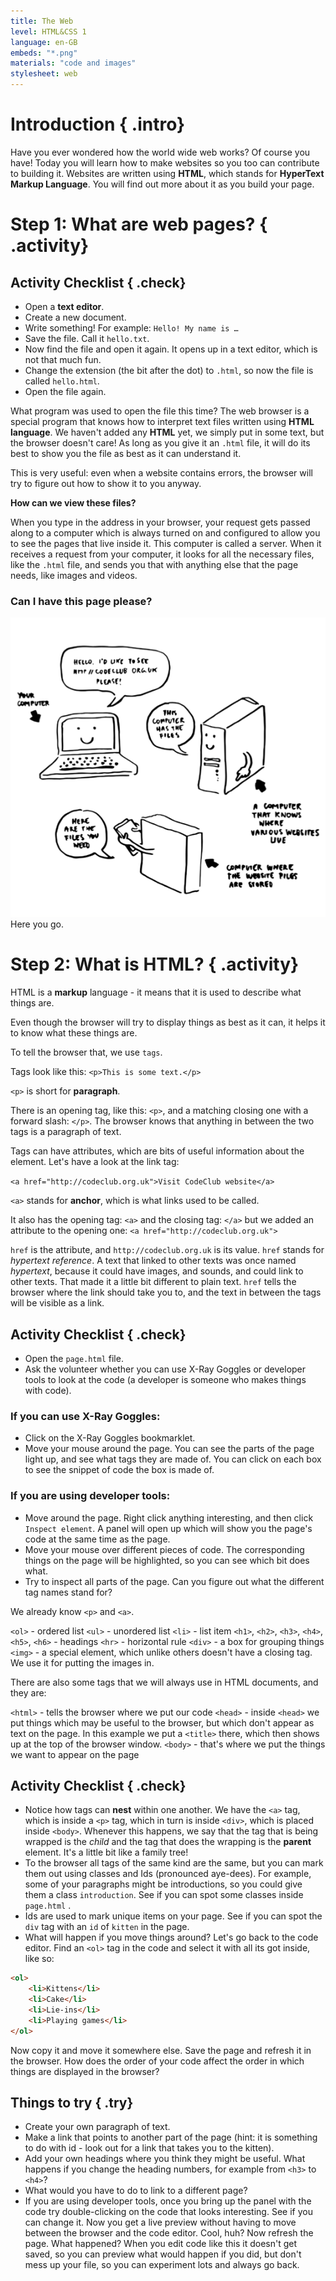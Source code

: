 ```yaml
---
title: The Web
level: HTML&CSS 1
language: en-GB
embeds: "*.png"
materials: "code and images"
stylesheet: web
---
```


# Introduction { .intro}

Have you ever wondered how the world wide web works? Of course you have! Today you will learn how to make websites so you too can contribute to building it. Websites are written using __HTML__, which stands for __HyperText Markup Language__. You will find out more about it as you build your page.

# Step 1: What are web pages? { .activity}

## Activity Checklist { .check}

+ Open a __text editor__.
+ Create a new document.
+ Write something! For example: `Hello! My name is …`
+ Save the file. Call it `hello.txt`.
+ Now find the file and open it again. It opens up in a text editor, which is not that much fun.
+ Change the extension (the bit after the dot) to `.html`, so now the file is called `hello.html`.
+ Open the file again.

What program was used to open the file this time? The web browser is a special program that knows how to interpret text files written using __HTML language__. We haven't added any __HTML__ yet, we simply put in some text, but the browser doesn't care! As long as you give it an `.html` file, it will do its best to show you the file as best as it can understand it.

This is very useful: even when a website contains errors, the browser will try to figure out how to show it to you anyway.

__How can we view these files?__

When you type in the address in your browser, your request gets passed along to a computer which is always turned on and configured to allow you to see the pages that live inside it. This computer is called a server. When it receives a request from your computer, it looks for all the necessary files, like the `.html` file, and sends you that with anything else that the page needs, like images and videos.

### Can I have this page please?
![screenshot](diagram_screenshot.png)
Here you go.

# Step 2: What is HTML? { .activity}

HTML is a __markup__ language - it means that it is used to describe what things are.

Even though the browser will try to display things as best as it can, it helps it to know what these things are.

To tell the browser that, we use `tags`.

Tags look like this: `<p>This is some text.</p>`

`<p>` is short for __paragraph__.

There is an opening tag, like this: `<p>`, and a matching closing one with a forward slash: `</p>`. The browser knows that anything in between the two tags is a paragraph of text.

Tags can have attributes, which are bits of useful information about the element. Let's have a look at the link tag:

`<a href="http://codeclub.org.uk">Visit CodeClub website</a>`

`<a>` stands for __anchor__, which is what links used to be called.

It also has the opening tag: `<a>` and the closing tag: `</a>` but we added an attribute to the opening one: `<a href="http://codeclub.org.uk">`

`href` is the attribute, and `http://codeclub.org.uk` is its value.
`href` stands for _hypertext reference_. A text that linked to other texts was once named _hypertext_, because it could have images, and sounds, and could link to other texts. That made it a little bit different to plain text.
`href` tells the browser where the link should take you to, and the text in between the tags will be visible as a link.

## Activity Checklist { .check}

+ Open the `page.html` file.
+ Ask the volunteer whether you can use X-Ray Goggles or developer tools to look at the code (a developer is someone who makes things with code).


### If you can use X-Ray Goggles:

+ Click on the X-Ray Goggles bookmarklet.
+ Move your mouse around the page. You can see the parts of the page light up, and see what tags they are made of. You can click on each box to see the snippet of code the box is made of.

### If you are using developer tools:

+ Move around the page. Right click anything interesting, and then click `Inspect element`. A panel will open up which will show you the page's code at the same time as the page.
+ Move your mouse over different pieces of code. The corresponding things on the page will be highlighted, so you can see which bit does what.
+ Try to inspect all parts of the page. Can you figure out what the different tag names stand for?

We already know `<p>` and `<a>`.

`<ol>` - ordered list
`<ul>` - unordered list
`<li>` - list item
`<h1>`, `<h2>`, `<h3>`, `<h4>`, `<h5>`, `<h6>` - headings
`<hr>` - horizontal rule
`<div>` - a box for grouping things
`<img>` - a special element, which unlike others doesn't have a closing tag. We use it for putting the images in.

There are also some tags that we will always use in HTML documents, and they are:

`<html>` - tells the browser where we put our code
`<head>` - inside `<head>` we put things which may be useful to the browser, but which don't appear as text on the page. In this example we put a `<title>` there, which then shows up at the top of the browser window.
`<body>` - that's where we put the things we want to appear on the page

## Activity Checklist { .check}

+ Notice how tags can __nest__ within one another. We have the `<a>` tag, which is inside a `<p>` tag, which in turn is inside `<div>`, which is placed inside `<body>`. Whenever this happens, we say that the tag that is being wrapped is the _child_ and the tag that does the wrapping is the __parent__ element. It's a little bit like a family tree!
+ To the browser all tags of the same kind are the same, but you can mark them out using classes and Ids (pronounced aye-dees). For example, some of your paragraphs might be introductions, so you could give them a class `introduction`. See if you can spot some classes inside `page.html` .
+ Ids are used to mark unique items on your page. See if you can spot the `div` tag with an `id` of `kitten` in the page.
+ What will happen if you move things around? Let's go back to the code editor. Find an `<ol>` tag in the code and select it with all its got inside, like so:

```html
<ol>
	<li>Kittens</li>
	<li>Cake</li>
	<li>Lie-ins</li>
	<li>Playing games</li>
</ol>
```

Now copy it and move it somewhere else. Save the page and refresh it in the browser. How does the order of your code affect the order in which things are displayed in the browser?

## Things to try { .try}

* Create your own paragraph of text.
* Make a link that points to another part of the page (hint: it is something to do with id - look out for a link that takes you to the kitten).
* Add your own headings where you think they might be useful. What happens if you change the heading numbers, for example from `<h3>` to `<h4>`?
* What would you have to do to link to a different page?
* If you are using developer tools, once you bring up the panel with the code try double-clicking on the code that looks interesting. See if you can change it. Now you get a live preview without having to move between the browser and the code editor. Cool, huh? Now refresh the page. What happened? When you edit code like this it doesn't get saved, so you can preview what would happen if you did, but don't mess up your file, so you can experiment lots and always go back.
